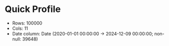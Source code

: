 # Quick Profile

- Rows: 100000
- Cols: 11
- Date column: Date (2020-01-01 00:00:00 → 2024-12-09 00:00:00; non-null: 39648)

